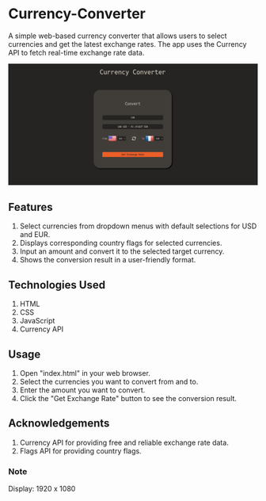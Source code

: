 # Currency-Converter

A simple web-based currency converter that allows users to select currencies and get the latest exchange rates. The app uses the Currency API to fetch real-time exchange rate data.

![screenshot](images/AppScreenshot.png)

## Features

1. Select currencies from dropdown menus with default selections for USD and EUR.
2. Displays corresponding country flags for selected currencies.
3. Input an amount and convert it to the selected target currency.
4. Shows the conversion result in a user-friendly format.

## Technologies Used

1. HTML
2. CSS
3. JavaScript
4. Currency API

## Usage

1. Open "index.html" in your web browser.
2. Select the currencies you want to convert from and to.
3. Enter the amount you want to convert.
4. Click the "Get Exchange Rate" button to see the conversion result.

## Acknowledgements

1. Currency API for providing free and reliable exchange rate data.
2. Flags API for providing country flags.

### Note

Display: 1920 x 1080
